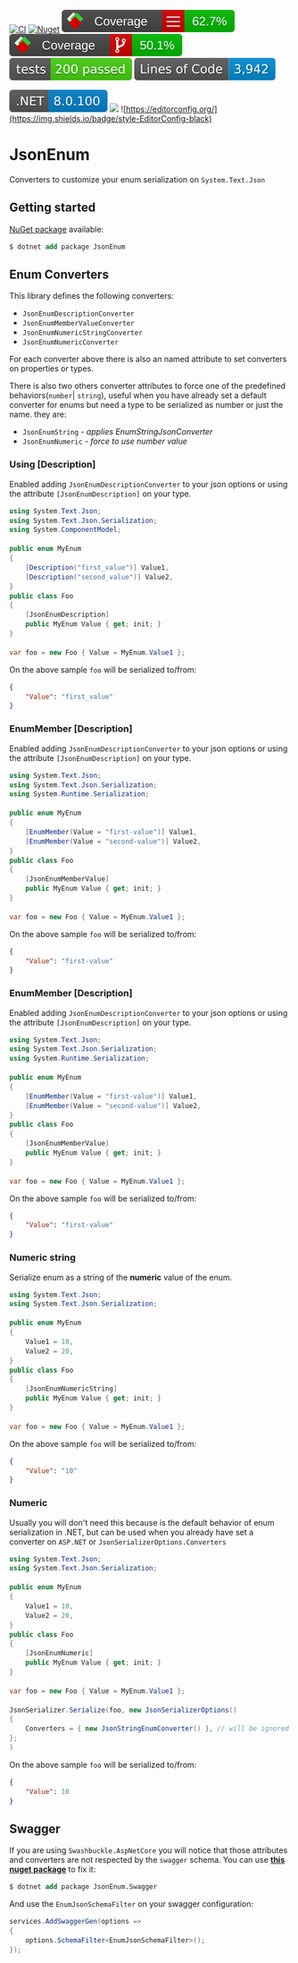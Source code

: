 [![CI](https://github.com/lucasteles/JsonEnum/actions/workflows/ci.yml/badge.svg)](https://github.com/lucasteles/JsonEnum/actions/workflows/ci.yml)
[![Nuget](https://img.shields.io/nuget/v/JsonEnum.svg?style=flat)](https://www.nuget.org/packages/JsonEnum)
![](https://raw.githubusercontent.com/lucasteles/JsonEnum/badges/badge_linecoverage.svg)
![](https://raw.githubusercontent.com/lucasteles/JsonEnum/badges/badge_branchcoverage.svg)
![](https://raw.githubusercontent.com/lucasteles/JsonEnum/badges/test_report_badge.svg)
![](https://raw.githubusercontent.com/lucasteles/JsonEnum/badges/lines_badge.svg)

![](https://raw.githubusercontent.com/lucasteles/JsonEnum/badges/dotnet_version_badge.svg)
![](https://img.shields.io/badge/Lang-C%23-green)
![https://editorconfig.org/](https://img.shields.io/badge/style-EditorConfig-black)

# JsonEnum

Converters to customize your enum serialization on `System.Text.Json`

## Getting started

[NuGet package](https://www.nuget.org/packages/JsonEnum) available:

```ps
$ dotnet add package JsonEnum
```

## Enum Converters

This library defines the following converters:

- `JsonEnumDescriptionConverter`
- `JsonEnumMemberValueConverter`
- `JsonEnumNumericStringConverter`
- `JsonEnumNumericConverter`

For each converter above there is also an named attribute to set converters on properties or types.

There is also two others converter attributes to force one of the predefined behaviors(`number`| `string`), useful
when you have already set a default converter for enums but need a type to be serialized as number or just the name.
they are:

- `JsonEnumString` - _applies EnumStringJsonConverter_
- `JsonEnumNumeric` - _force to use number value_

### Using [Description]

Enabled adding `JsonEnumDescriptionConverter` to your json options or using the attribute `[JsonEnumDescription]` on
your type.

````csharp
using System.Text.Json;
using System.Text.Json.Serialization;
using System.ComponentModel;

public enum MyEnum
{
    [Description("first_value")] Value1,
    [Description("second_value")] Value2,
}
public class Foo
{
    [JsonEnumDescription]
    public MyEnum Value { get; init; }
}

var foo = new Foo { Value = MyEnum.Value1 };
````

On the above sample `foo` will be serialized to/from:

```json
{
    "Value": "first_value"
}
```

### EnumMember [Description]

Enabled adding `JsonEnumDescriptionConverter` to your json options or using the attribute `[JsonEnumDescription]` on
your type.

````csharp
using System.Text.Json;
using System.Text.Json.Serialization;
using System.Runtime.Serialization;

public enum MyEnum
{
    [EnumMember(Value = "first-value")] Value1,
    [EnumMember(Value = "second-value")] Value2,
}
public class Foo
{
    [JsonEnumMemberValue]
    public MyEnum Value { get; init; }
}

var foo = new Foo { Value = MyEnum.Value1 };
````

On the above sample `foo` will be serialized to/from:

```json
{
    "Value": "first-value"
}
```

### EnumMember [Description]

Enabled adding `JsonEnumDescriptionConverter` to your json options or using the attribute `[JsonEnumDescription]` on
your type.

````csharp
using System.Text.Json;
using System.Text.Json.Serialization;
using System.Runtime.Serialization;

public enum MyEnum
{
    [EnumMember(Value = "first-value")] Value1,
    [EnumMember(Value = "second-value")] Value2,
}
public class Foo
{
    [JsonEnumMemberValue]
    public MyEnum Value { get; init; }
}

var foo = new Foo { Value = MyEnum.Value1 };
````

On the above sample `foo` will be serialized to/from:

```json
{
    "Value": "first-value"
}
```

### Numeric string

Serialize enum as a string of the **numeric** value of the enum.

````csharp
using System.Text.Json;
using System.Text.Json.Serialization;

public enum MyEnum
{
    Value1 = 10,
    Value2 = 20,
}
public class Foo
{
    [JsonEnumNumericString]
    public MyEnum Value { get; init; }
}

var foo = new Foo { Value = MyEnum.Value1 };
````

On the above sample `foo` will be serialized to/from:

```json
{
    "Value": "10"
}
```

### Numeric

Usually you will don't need this because is the default behavior of enum serialization in .NET, but can be used when
you already have set a converter on `ASP.NET` or `JsonSerializerOptions.Converters`

````csharp
using System.Text.Json;
using System.Text.Json.Serialization;

public enum MyEnum
{
    Value1 = 10,
    Value2 = 20,
}
public class Foo
{
    [JsonEnumNumeric]
    public MyEnum Value { get; init; }
}

var foo = new Foo { Value = MyEnum.Value1 };

JsonSerializer.Serialize(foo, new JsonSerializerOptions()
{
    Converters = { new JsonStringEnumConverter() }, // will be ignored on Foo type
};
)
````

On the above sample `foo` will be serialized to/from:

```json
{
    "Value": 10
}
```

## Swagger

If you are using `Swashbuckle.AspNetCore` you will notice that those attributes and converters are not respected by
the `swagger` schema. You can use [**this nuget package**](https://www.nuget.org/packages/JsonEnum.Swagger) to fix it:

```ps
$ dotnet add package JsonEnum.Swagger
```

And use the `EnumJsonSchemaFilter` on your swagger configuration:

```csharp
services.AddSwaggerGen(options =>
{
    options.SchemaFilter<EnumJsonSchemaFilter>();
});
```

